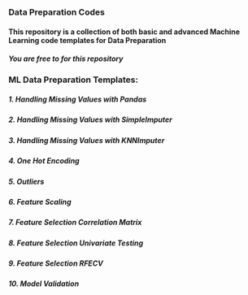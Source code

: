 ### Data Preparation Codes

#### This repository is a collection of both basic and advanced Machine Learning code templates for Data Preparation

##### You are free to for this repository

### ML Data Preparation Templates:
##### 1. Handling Missing Values with Pandas
##### 2. Handling Missing Values with SimpleImputer
##### 3. Handling Missing Values with KNNImputer
##### 4. One Hot Encoding
##### 5. Outliers
##### 6. Feature Scaling
##### 7. Feature Selection Correlation Matrix
##### 8. Feature Selection Univariate Testing
##### 9. Feature Selection RFECV
##### 10. Model Validation
